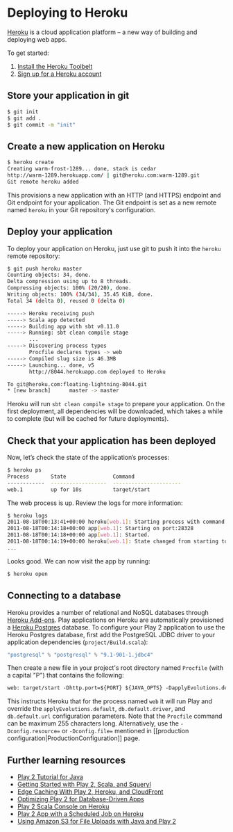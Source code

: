 # Deploying to Heroku

[Heroku](http://www.heroku.com/) is a cloud application platform – a new way of building and deploying web apps.

To get started:

1. [Install the Heroku Toolbelt](http://toolbelt.heroku.com)
2. [Sign up for a Heroku account](http://heroku.com/signup)


## Store your application in git

```bash
$ git init
$ git add .
$ git commit -m "init"
```


## Create a new application on Heroku

```bash
$ heroku create
Creating warm-frost-1289... done, stack is cedar
http://warm-1289.herokuapp.com/ | git@heroku.com:warm-1289.git
Git remote heroku added
```

This provisions a new application with an HTTP (and HTTPS) endpoint and Git endpoint for your application.  The Git endpoint is set as a new remote named `heroku` in your Git repository's configuration.


## Deploy your application

To deploy your application on Heroku, just use git to push it into the `heroku` remote repository:

```bash
$ git push heroku master
Counting objects: 34, done.
Delta compression using up to 8 threads.
Compressing objects: 100% (20/20), done.
Writing objects: 100% (34/34), 35.45 KiB, done.
Total 34 (delta 0), reused 0 (delta 0)

-----> Heroku receiving push
-----> Scala app detected
-----> Building app with sbt v0.11.0
-----> Running: sbt clean compile stage
       ...
-----> Discovering process types
       Procfile declares types -> web
-----> Compiled slug size is 46.3MB
-----> Launching... done, v5
       http://8044.herokuapp.com deployed to Heroku

To git@heroku.com:floating-lightning-8044.git
* [new branch]      master -> master
```

Heroku will run `sbt clean compile stage` to prepare your application. On the first deployment, all dependencies will be downloaded, which takes a while to complete (but will be cached for future deployments).


## Check that your application has been deployed

Now, let’s check the state of the application’s processes:

```bash
$ heroku ps
Process       State               Command
------------  ------------------  ----------------------
web.1         up for 10s          target/start 
```

The web process is up.  Review the logs for more information:

```bash
$ heroku logs
2011-08-18T00:13:41+00:00 heroku[web.1]: Starting process with command `target/start`
2011-08-18T00:14:18+00:00 app[web.1]: Starting on port:28328
2011-08-18T00:14:18+00:00 app[web.1]: Started.
2011-08-18T00:14:19+00:00 heroku[web.1]: State changed from starting to up
...
```

Looks good. We can now visit the app by running:

```bash
$ heroku open
```


## Connecting to a database

Heroku provides a number of relational and NoSQL databases through [Heroku Add-ons](http://addons.heroku.com).  Play applications on Heroku are automatically provisioned a [Heroku Postgres](https://addons.heroku.com/heroku-postgresql) database.  To configure your Play 2 application to use the Heroku Postgres database, first add the PostgreSQL JDBC driver to your application dependencies (`project/Build.scala`):

```scala
"postgresql" % "postgresql" % "9.1-901-1.jdbc4"
```

Then create a new file in your project's root directory named `Procfile` (with a capital "P") that contains the following:

```txt
web: target/start -Dhttp.port=${PORT} ${JAVA_OPTS} -DapplyEvolutions.default=true -Ddb.default.driver=org.postgresql.Driver -Ddb.default.url=${DATABASE_URL}
```

This instructs Heroku that for the process named `web` it will run Play and override the `applyEvolutions.default`, `db.default.driver`, and `db.default.url` configuration parameters.  Note that the `Procfile` command can be maximum 255 characters long.  Alternatively, use the `-Dconfig.resource=` or `-Dconfig.file=` mentioned in [[production configuration|ProductionConfiguration]] page.


## Further learning resources

* [Play 2 Tutorial for Java](https://github.com/jamesward/play2torial/blob/master/JAVA.md)
* [Getting Started with Play 2, Scala, and Squeryl](http://www.artima.com/articles/play2_scala_squeryl.html)
* [Edge Caching With Play 2, Heroku, and CloudFront](http://www.jamesward.com/2012/08/08/edge-caching-with-play2-heroku-cloudfront)
* [Optimizing Play 2 for Database-Driven Apps](http://www.jamesward.com/2012/06/25/optimizing-play-2-for-database-driven-apps)
* [Play 2 Scala Console on Heroku](http://www.jamesward.com/2012/06/11/play-2-scala-console-on-heroku)
* [Play 2 App with a Scheduled Job on Heroku](https://github.com/jamesward/play2-scheduled-job-demo)
* [Using Amazon S3 for File Uploads with Java and Play 2](https://devcenter.heroku.com/articles/using-amazon-s3-for-file-uploads-with-java-and-play-2)
